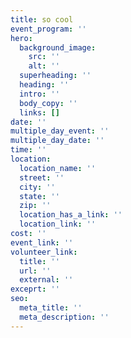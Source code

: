 ```yaml
---
title: so cool
event_program: ''
hero:
  background_image:
    src: ''
    alt: ''
  superheading: ''
  heading: ''
  intro: ''
  body_copy: ''
  links: []
date: ''
multiple_day_event: ''
multiple_day_date: ''
time: ''
location:
  location_name: ''
  street: ''
  city: ''
  state: ''
  zip: ''
  location_has_a_link: ''
  location_link: ''
cost: ''
event_link: ''
volunteer_link:
  title: ''
  url: ''
  external: ''
exceprt: ''
seo:
  meta_title: ''
  meta_description: ''
---
```


